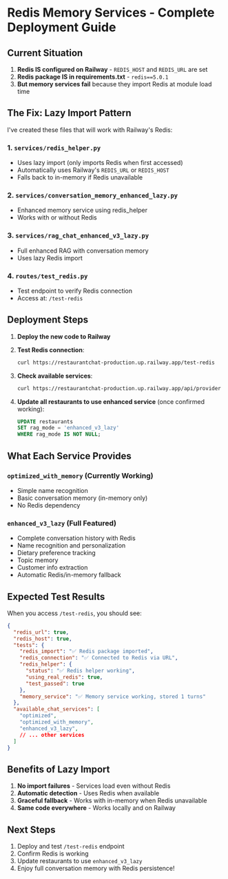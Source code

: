 # Redis Memory Services - Complete Deployment Guide

## Current Situation

1. **Redis IS configured on Railway** - `REDIS_HOST` and `REDIS_URL` are set
2. **Redis package IS in requirements.txt** - `redis==5.0.1`
3. **But memory services fail** because they import Redis at module load time

## The Fix: Lazy Import Pattern

I've created these files that will work with Railway's Redis:

### 1. `services/redis_helper.py`
- Uses lazy import (only imports Redis when first accessed)
- Automatically uses Railway's `REDIS_URL` or `REDIS_HOST`
- Falls back to in-memory if Redis unavailable

### 2. `services/conversation_memory_enhanced_lazy.py`
- Enhanced memory service using redis_helper
- Works with or without Redis

### 3. `services/rag_chat_enhanced_v3_lazy.py`
- Full enhanced RAG with conversation memory
- Uses lazy Redis import

### 4. `routes/test_redis.py`
- Test endpoint to verify Redis connection
- Access at: `/test-redis`

## Deployment Steps

1. **Deploy the new code to Railway**

2. **Test Redis connection**:
   ```bash
   curl https://restaurantchat-production.up.railway.app/test-redis
   ```

3. **Check available services**:
   ```bash
   curl https://restaurantchat-production.up.railway.app/api/provider
   ```

4. **Update all restaurants to use enhanced service** (once confirmed working):
   ```sql
   UPDATE restaurants 
   SET rag_mode = 'enhanced_v3_lazy'
   WHERE rag_mode IS NOT NULL;
   ```

## What Each Service Provides

### `optimized_with_memory` (Currently Working)
- Simple name recognition
- Basic conversation memory (in-memory only)
- No Redis dependency

### `enhanced_v3_lazy` (Full Featured)
- Complete conversation history with Redis
- Name recognition and personalization
- Dietary preference tracking
- Topic memory
- Customer info extraction
- Automatic Redis/in-memory fallback

## Expected Test Results

When you access `/test-redis`, you should see:
```json
{
  "redis_url": true,
  "redis_host": true,
  "tests": {
    "redis_import": "✅ Redis package imported",
    "redis_connection": "✅ Connected to Redis via URL",
    "redis_helper": {
      "status": "✅ Redis helper working",
      "using_real_redis": true,
      "test_passed": true
    },
    "memory_service": "✅ Memory service working, stored 1 turns"
  },
  "available_chat_services": [
    "optimized",
    "optimized_with_memory",
    "enhanced_v3_lazy",
    // ... other services
  ]
}
```

## Benefits of Lazy Import

1. **No import failures** - Services load even without Redis
2. **Automatic detection** - Uses Redis when available
3. **Graceful fallback** - Works with in-memory when Redis unavailable
4. **Same code everywhere** - Works locally and on Railway

## Next Steps

1. Deploy and test `/test-redis` endpoint
2. Confirm Redis is working
3. Update restaurants to use `enhanced_v3_lazy`
4. Enjoy full conversation memory with Redis persistence!